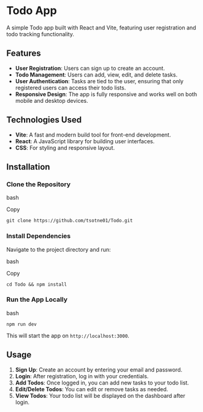 Todo App
========

A simple Todo app built with React and Vite, featuring user registration and todo tracking functionality.

Features
--------

-   **User Registration**: Users can sign up to create an account.
-   **Todo Management**: Users can add, view, edit, and delete tasks.
-   **User Authentication**: Tasks are tied to the user, ensuring that only registered users can access their todo lists.
-   **Responsive Design**: The app is fully responsive and works well on both mobile and desktop devices.

Technologies Used
-----------------

-   **Vite**: A fast and modern build tool for front-end development.
-   **React**: A JavaScript library for building user interfaces.
-   **CSS**: For styling and responsive layout.

Installation
------------

### Clone the Repository

bash

Copy

`git clone https://github.com/tsotne01/Todo.git`

### Install Dependencies

Navigate to the project directory and run:

bash

Copy

`cd Todo && npm install`

### Run the App Locally

bash

`npm run dev`

This will start the app on `http://localhost:3000`.

Usage
-----

1.  **Sign Up**: Create an account by entering your email and password.
2.  **Login**: After registration, log in with your credentials.
3.  **Add Todos**: Once logged in, you can add new tasks to your todo list.
4.  **Edit/Delete Todos**: You can edit or remove tasks as needed.
5.  **View Todos**: Your todo list will be displayed on the dashboard after login.